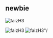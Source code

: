 <h2>newbie</h2>
<p align="left"> <img src="https://komarev.com/ghpvc/?username=faizH3" alt="faizH3" /> </p>
<p><img align="left" src="https://github-readme-stats.vercel.app/api/top-langs/?username=faizH3&layout=compact&hide=html" alt="faizH3" /></p>
<p><img align="center" src="https://github-readme-stats.vercel.app/api/top-langs/?username=faizH3&layout=compact&hide=html"alt=faizH3"/></p>
